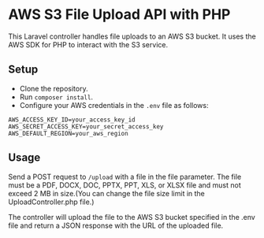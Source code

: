 # AWS S3 File Upload API with PHP
This Laravel controller handles file uploads to an AWS S3 bucket. It uses the AWS SDK for PHP to interact with the S3 service.

## Setup
- Clone the repository.
- Run `composer install`.
- Configure your AWS credentials in the `.env` file as follows:
```
AWS_ACCESS_KEY_ID=your_access_key_id
AWS_SECRET_ACCESS_KEY=your_secret_access_key
AWS_DEFAULT_REGION=your_aws_region
```

## Usage
Send a POST request to `/upload` with a file in the file parameter. The file must be a PDF, DOCX, DOC, PPTX, PPT, XLS, or XLSX file and must not exceed 2 MB in size.(You can change the file size limit in the UploadController.php file.)

The controller will upload the file to the AWS S3 bucket specified in the .env file and return a JSON response with the URL of the uploaded file.

